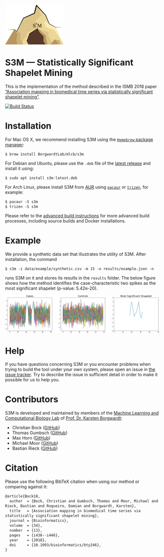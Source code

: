 ![](./data/s3m_logo.png)
# S3M &mdash; Statistically Significant Shapelet Mining

This is the implementation of the method described in the ISMB 2018
paper [&ldquo;Association mapping in biomedical time series via
statistically significant shapelet
mining&rdquo;](https://doi.org/10.1093/bioinformatics/bty246).

[![Build Status](https://travis-ci.com/BorgwardtLab/S3M.svg?token=6PepXoG2x1QhsqBnBzHF&branch=master)](https://travis-ci.com/BorgwardtLab/S3M)

# Installation

For Mac OS X, we recommend installing S3M using the [`Homebrew` package
manager](https://brew.sh):

    $ brew install BorgwardtLab/mlcb/s3m

For Debian and Ubuntu, please use the `.deb` file of the [latest release](https://github.com/BorgwardtLab/S3M/releases/latest)  and install it using:

    $ sudo apt install s3m-latest.deb

For Arch Linux, please install S3M from [AUR](https://aur.archlinux.org/packages/s3m-git)
using [`pacaur`](https://github.com/rmarquis/pacaur) or
[`trizen`](https://github.com/trizen/trizen), for example:

    $ pacaur -S s3m
    $ trizen -S s3m

Please refer to the [advanced build instructions](docs/advanced_build.md)
for more advanced build processes, including source builds and Docker
installations.

# Example

We provide a synthetic data set that illustrates the utility of S3M.
After installation, the command

    $ s3m -i data/example/synthetic.csv -m 15 -o results/example.json -n

runs S3M on it and stores its results in the `results` folder. The below
figure shows how the method identifies the case-characteristic two
spikes as the most significant shapelet&nbsp;(p-value: 5.42e-20).

![](./results/example.png)

# Help

If you have questions concerning S3M or you encounter problems when
trying to build the tool under your own system, please open an issue in
[the issue tracker](https://github.com/BorgwardtLab/S3M/issues). Try to
describe the issue in sufficient detail in order to make it possible for
us to help you.

# Contributors

S3M is developed and maintained by members of the [Machine Learning and
Computational Biology Lab](https://www.bsse.ethz.ch/mlcb) of [Prof. Dr.
Karsten Borgwardt](https://www.bsse.ethz.ch/mlcb/karsten.html):

- Christian Bock ([GitHub](https://github.com/chrisby))
- Thomas Gumbsch ([GitHub](https://github.com/tgumbsch))
- Max Horn ([GitHub](https://github.com/maexlich))
- Michael Moor ([GitHub](https://github.com/mi92))
- Bastian Rieck ([GitHub](https://github.com/Submanifold))

# Citation

Please use the following BibTeX citation when using our method or
comparing against it:

```TeX
@article{Bock18,
  author  = {Bock, Christian and Gumbsch, Thomas and Moor, Michael and Rieck, Bastian and Roqueiro, Damian and Borgwardt, Karsten},
  title   = {Association mapping in biomedical time series via statistically significant shapelet mining},
  journal = {Bioinformatics},
  volume  = {34},
  number  = {13},
  pages   = {i438--i446},
  year    = {2018},
  doi     = {10.1093/bioinformatics/bty246},
}
```
